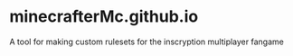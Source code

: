 # minecrafterMc.github.io
A tool for making custom rulesets for the inscryption multiplayer fangame
